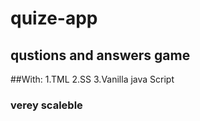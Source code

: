 # quize-app
## qustions and answers game

##With:
1.TML
2.SS
3.Vanilla java Script

### verey scaleble

